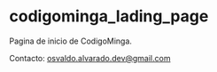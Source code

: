 # codigominga_lading_page
Pagina de inicio de CodigoMinga.

Contacto:
osvaldo.alvarado.dev@gmail.com


